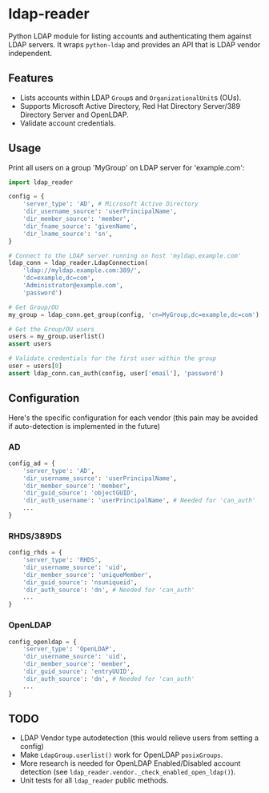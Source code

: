 # ldap-reader

Python LDAP module for listing accounts and authenticating them against LDAP servers.
It wraps `python-ldap` and provides an API that is LDAP vendor independent.

## Features

- Lists accounts within LDAP `Group`s and `OrganizationalUnit`s (OUs).
- Supports Microsoft Active Directory, Red Hat Directory Server/389 Directory Server and OpenLDAP.
- Validate account credentials.

## Usage

Print all users on a group 'MyGroup' on LDAP server for 'example.com': 

```python
import ldap_reader

config = {
    'server_type': 'AD', # Microsoft Active Directory
    'dir_username_source': 'userPrincipalName',
    'dir_member_source': 'member',
    'dir_fname_source': 'givenName',
    'dir_lname_source': 'sn',
}

# Connect to the LDAP server running on host 'myldap.example.com'
ldap_conn = ldap_reader.LdapConnection(
    'ldap://myldap.example.com:389/', 
    'dc=example,dc=com', 
    'Administrator@example.com',
    'password')

# Get Group/OU
my_group = ldap_conn.get_group(config, 'cn=MyGroup,dc=example,dc=com')

# Get the Group/OU users
users = my_group.userlist()
assert users

# Validate credentials for the first user within the group
user = users[0]
assert ldap_conn.can_auth(config, user['email'], 'password')
``` 

## Configuration

Here's the specific configuration for each vendor (this pain may be avoided if auto-detection is implemented in the future)

### AD

```python
config_ad = {
    'server_type': 'AD',
    'dir_username_source': 'userPrincipalName',
    'dir_member_source': 'member',
    'dir_guid_source': 'objectGUID',
    'dir_auth_username': 'userPrincipalName', # Needed for 'can_auth'
    ...
}
```

### RHDS/389DS

```python
config_rhds = {
    'server_type': 'RHDS',
    'dir_username_source': 'uid',
    'dir_member_source': 'uniqueMember',
    'dir_guid_source': 'nsuniqueid',
    'dir_auth_source': 'dn', # Needed for 'can_auth'
    ...
}
```

### OpenLDAP

```python
config_openldap = {
    'server_type': 'OpenLDAP',
    'dir_username_source': 'uid',
    'dir_member_source': 'member',
    'dir_guid_source': 'entryUUID',
    'dir_auth_source': 'dn', # Needed for 'can_auth'
    ...
}
```

## TODO

- LDAP Vendor type autodetection (this would relieve users from setting a config)
- Make `LdapGroup.userlist()` work for OpenLDAP `posixGroups`.
- More research is needed for OpenLDAP Enabled/Disabled account detection (see `ldap_reader.vendor._check_enabled_open_ldap()`).
- Unit tests for all `ldap_reader` public methods.
